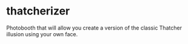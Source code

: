 # thatcherizer
Photobooth that will allow you create a version of the classic Thatcher illusion using your own face. 



